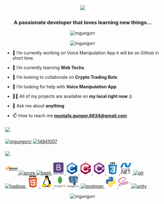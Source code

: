 <h1 align="center">
    <img src="https://readme-typing-svg.herokuapp.com?color=0FA4A1&size=30&lines=Hi%F0%9F%91%8B%2C+I'm+Mustafa+G%C3%BCng%C3%B6r)">
</h1>

<h3 align="center">A passionate developer that loves learning new things...</h3>

<p align="center"> <img src="https://komarev.com/ghpvc/?username=mgungorr&label=Profile%20views&color=0eb4b1&style=flat" alt="mgungorr" /> </p>
<p align="center"> <img align="center" src="https://github-readme-stats.vercel.app/api?username=mgungorr&show_icons=true&locale=en" alt="mgungorr" /></p>

- 🔭 I’m currently working on Voice Manipulation App it will be on Github in short time.

- 🌱 I’m currently learning **Web Techs**

- 👯 I’m looking to collaborate on **Crypto Trading Bots**

- 🤝 I’m looking for help with **Voice Manipulation App**

- 👨‍💻 All of my projects are available on **my local right now :)**

- 💬 Ask me about **anything**

- 📫 How to reach me **mustafa.gungor.6634@gmail.com**

<h3 align="left"><img src="https://readme-typing-svg.herokuapp.com?color=FFFFFF&lines=Connect+with+me%3A"></h3>
<p align="left">
<a href="https://linkedin.com/in/mgungorr/" target="blank"><img align="center" src="https://cdn.jsdelivr.net/npm/simple-icons@3.0.1/icons/linkedin.svg" alt="mgungorr/" height="30" width="40" /></a>
<a href="https://stackoverflow.com/users/14841007" target="blank"><img align="center" src="https://cdn.jsdelivr.net/npm/simple-icons@3.0.1/icons/stackoverflow.svg" alt="14841007" height="30" width="40" /></a>
</p>

<h3 align="left"><img src="https://readme-typing-svg.herokuapp.com?color=FFFFFF&lines=Languages+and+Tools%3A"></h3>
<p align="left"> <a href="https://aws.amazon.com" target="_blank"> <img src="https://raw.githubusercontent.com/devicons/devicon/master/icons/amazonwebservices/amazonwebservices-original-wordmark.svg" alt="aws" width="40" height="40"/> </a> <a href="https://azure.microsoft.com/en-in/" target="_blank"> <img src="https://www.vectorlogo.zone/logos/microsoft_azure/microsoft_azure-icon.svg" alt="azure" width="40" height="40"/> </a> <a href="https://www.gnu.org/software/bash/" target="_blank"> <img src="https://www.vectorlogo.zone/logos/gnu_bash/gnu_bash-icon.svg" alt="bash" width="40" height="40"/> </a> <a href="https://getbootstrap.com" target="_blank"> <img src="https://raw.githubusercontent.com/devicons/devicon/master/icons/bootstrap/bootstrap-plain-wordmark.svg" alt="bootstrap" width="40" height="40"/> </a> <a href="https://www.cprogramming.com/" target="_blank"> <img src="https://raw.githubusercontent.com/devicons/devicon/master/icons/c/c-original.svg" alt="c" width="40" height="40"/> </a> <a href="https://www.w3schools.com/cpp/" target="_blank"> <img src="https://raw.githubusercontent.com/devicons/devicon/master/icons/cplusplus/cplusplus-original.svg" alt="cplusplus" width="40" height="40"/> </a> <a href="https://www.w3schools.com/cs/" target="_blank"> <img src="https://raw.githubusercontent.com/devicons/devicon/master/icons/csharp/csharp-original.svg" alt="csharp" width="40" height="40"/> </a> <a href="https://www.w3schools.com/css/" target="_blank"> <img src="https://raw.githubusercontent.com/devicons/devicon/master/icons/css3/css3-original-wordmark.svg" alt="css3" width="40" height="40"/> </a> <a href="https://dotnet.microsoft.com/" target="_blank"> <img src="https://raw.githubusercontent.com/devicons/devicon/master/icons/dot-net/dot-net-original-wordmark.svg" alt="dotnet" width="40" height="40"/> </a> <a href="https://git-scm.com/" target="_blank"> <img src="https://www.vectorlogo.zone/logos/git-scm/git-scm-icon.svg" alt="git" width="40" height="40"/> </a> <a href="https://hadoop.apache.org/" target="_blank"> <img src="https://www.vectorlogo.zone/logos/apache_hadoop/apache_hadoop-icon.svg" alt="hadoop" width="40" height="40"/> </a><a href="https://www.w3.org/html/" target="_blank"> <img src="https://raw.githubusercontent.com/devicons/devicon/master/icons/html5/html5-original-wordmark.svg" alt="html5" width="40" height="40"/> </a> <a href="https://www.linux.org/" target="_blank"> <img src="https://raw.githubusercontent.com/devicons/devicon/master/icons/linux/linux-original.svg" alt="linux" width="40" height="40"/> </a> <a href="https://www.mongodb.com/" target="_blank"> <img src="https://raw.githubusercontent.com/devicons/devicon/master/icons/mongodb/mongodb-original-wordmark.svg" alt="mongodb" width="40" height="40"/></a> <a href="https://www.postgresql.org" target="_blank"> <img src="https://raw.githubusercontent.com/devicons/devicon/master/icons/postgresql/postgresql-original-wordmark.svg" alt="postgresql" width="40" height="40"/> </a> <a href="https://postman.com" target="_blank"> <img src="https://www.vectorlogo.zone/logos/getpostman/getpostman-icon.svg" alt="postman" width="40" height="40"/> </a> <a href="https://www.python.org" target="_blank"> <img src="https://raw.githubusercontent.com/devicons/devicon/master/icons/python/python-original.svg" alt="python" width="40" height="40"/> </a> <a href="https://sass-lang.com" target="_blank"> <img src="https://raw.githubusercontent.com/devicons/devicon/master/icons/sass/sass-original.svg" alt="sass" width="40" height="40"/> </a> <a href="https://www.selenium.dev" target="_blank"><a href="https://unity.com/" target="_blank"> <img src="https://www.vectorlogo.zone/logos/unity3d/unity3d-icon.svg" alt="unity" width="40" height="40"/> </a> </p>
<p align="center"> <img align="center" src="https://github-readme-stats.vercel.app/api/top-langs/?username=mgungorr&layout=compact" alt="mgungorr" /></p>
